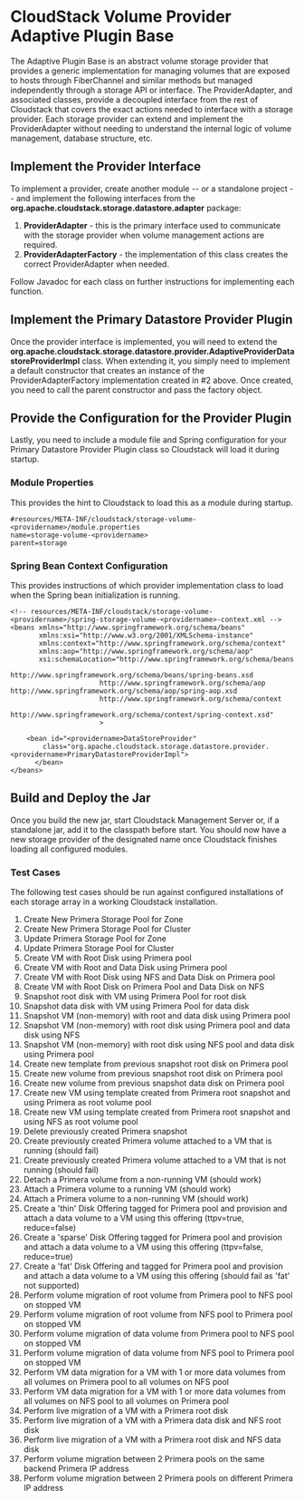 <!--
 Licensed to the Apache Software Foundation (ASF) under one
 or more contributor license agreements.  See the NOTICE file
 distributed with this work for additional information
 regarding copyright ownership.  The ASF licenses this file
 to you under the Apache License, Version 2.0 (the
 "License"); you may not use this file except in compliance
 with the License.  You may obtain a copy of the License at

   http://www.apache.org/licenses/LICENSE-2.0

 Unless required by applicable law or agreed to in writing,
 software distributed under the License is distributed on an
 "AS IS" BASIS, WITHOUT WARRANTIES OR CONDITIONS OF ANY
 KIND, either express or implied.  See the License for the
 specific language governing permissions and limitations
 under the License.
 -->

# CloudStack Volume Provider Adaptive Plugin Base

The Adaptive Plugin Base is an abstract volume storage provider that
provides a generic implementation for managing volumes that are exposed
to hosts through FiberChannel and similar methods but managed independently
through a storage API or interface.  The ProviderAdapter, and associated
classes, provide a decoupled interface from the rest of
Cloudstack that covers the exact actions needed
to interface with a storage provider.  Each storage provider can extend
and implement the ProviderAdapter without needing to understand the internal
logic of volume management, database structure, etc.

## Implement the Provider Interface
To implement a provider, create another module -- or a standalone project --
and implement the following interfaces from the **org.apache.cloudstack.storage.datastore.adapter** package:

1. **ProviderAdapter** - this is the primary interface used to communicate with the storage provider when volume management actions are required.
2. **ProviderAdapterFactory** - the implementation of this class creates the correct ProviderAdapter when needed.

Follow Javadoc for each class on further instructions for implementing each function.

## Implement the Primary Datastore Provider Plugin
Once the provider interface is implemented, you will need to extend the **org.apache.cloudstack.storage.datastore.provider.AdaptiveProviderDatastoreProviderImpl** class.  When extending it, you simply need to implement a default
constructor that creates an instance of the ProviderAdapterFactory implementation created in #2 above.  Once created, you need to call the parent constructor and pass the factory object.

## Provide the Configuration for the Provider Plugin
Lastly, you need to include a module file and Spring configuration for your Primary Datastore Provider Plugin class so Cloudstack will load it during startup.

### Module Properties
This provides the hint to Cloudstack to load this as a module during startup.
```
#resources/META-INF/cloudstack/storage-volume-<providername>/module.properties
name=storage-volume-<providername>
parent=storage
```
### Spring Bean Context Configuration
This provides instructions of which provider implementation class to load when the Spring bean initialization is running.
```
<!-- resources/META-INF/cloudstack/storage-volume-<providername>/spring-storage-volume-<providername>-context.xml -->
<beans xmlns="http://www.springframework.org/schema/beans"
       xmlns:xsi="http://www.w3.org/2001/XMLSchema-instance"
       xmlns:context="http://www.springframework.org/schema/context"
       xmlns:aop="http://www.springframework.org/schema/aop"
       xsi:schemaLocation="http://www.springframework.org/schema/beans
                      http://www.springframework.org/schema/beans/spring-beans.xsd
                      http://www.springframework.org/schema/aop http://www.springframework.org/schema/aop/spring-aop.xsd
                      http://www.springframework.org/schema/context
                      http://www.springframework.org/schema/context/spring-context.xsd"
                      >

    <bean id="<providername>DataStoreProvider"
        class="org.apache.cloudstack.storage.datastore.provider.<providername>PrimaryDatastoreProviderImpl">
	  </bean>
</beans>
```
## Build and Deploy the Jar
Once you build the new jar, start Cloudstack Management Server or, if a standalone jar, add it to the classpath before start.  You should now have a new storage provider of the designated name once Cloudstack finishes loading
all configured modules.

### Test Cases
The following test cases should be run against configured installations of each storage array in a working Cloudstack installation.
1. Create New Primera Storage Pool for Zone
2. Create New Primera Storage Pool for Cluster
3. Update Primera Storage Pool for Zone
4. Update Primera Storage Pool for Cluster
5. Create VM with Root Disk using Primera pool
6. Create VM with Root and Data Disk using Primera pool
7. Create VM with Root Disk using NFS and Data Disk on Primera pool
8. Create VM with Root Disk on Primera Pool and Data Disk on NFS
9. Snapshot root disk with VM using Primera Pool for root disk
10. Snapshot data disk with VM using Primera Pool for data disk
11. Snapshot VM (non-memory) with root and data disk using Primera pool
12. Snapshot VM (non-memory) with root disk using Primera pool and data disk using NFS
13. Snapshot VM (non-memory) with root disk using NFS pool and data disk using Primera pool
14. Create new template from previous snapshot root disk on Primera pool
15. Create new volume from previous snapshot root disk on Primera pool
16. Create new volume from previous snapshot data disk on Primera pool
17. Create new VM using template created from Primera root snapshot and using Primera as root volume pool
18. Create new VM using template created from Primera root snapshot and using NFS as root volume pool
19. Delete previously created Primera snapshot
20. Create previously created Primera volume attached to a VM that is running (should fail)
21. Create previously created Primera volume attached to a VM that is not running (should fail)
22. Detach a Primera volume from a non-running VM (should work)
23. Attach a Primera volume to a running VM (should work)
24. Attach a Primera volume to a non-running VM (should work)
25. Create a 'thin' Disk Offering tagged for Primera pool and provision and attach a data volume to a VM using this offering (ttpv=true, reduce=false)
26. Create a 'sparse' Disk Offering tagged for Primera pool and provision and attach a data volume to a VM using this offering (ttpv=false, reduce=true)
27. Create a 'fat' Disk Offering and tagged for Primera pool and provision and attach a data volume to a VM using this offering (should fail as 'fat' not supported)
28. Perform volume migration of root volume from Primera pool to NFS pool on stopped VM
29. Perform volume migration of root volume from NFS pool to Primera pool on stopped VM
30. Perform volume migration of data volume from Primera pool to NFS pool on stopped VM
31. Perform volume migration of data volume from NFS pool to Primera pool on stopped VM
32. Perform VM data migration for a VM with 1 or more data volumes from all volumes on Primera pool to all volumes on NFS pool
33. Perform VM data migration for a VM with 1 or more data volumes from all volumes on NFS pool to all volumes on Primera pool
34. Perform live migration of a VM with a Primera root disk
35. Perform live migration of a VM with a Primera data disk and NFS root disk
36. Perform live migration of a VM with a Primera root disk and NFS data disk
37. Perform volume migration between 2 Primera pools on the same backend Primera IP address
38. Perform volume migration between 2 Primera pools on different Primera IP address
